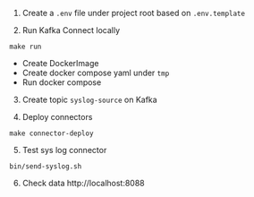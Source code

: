 

1. Create a `.env` file under project root based on `.env.template`

2. Run Kafka Connect locally
```
make run
```
- Create DockerImage
- Create docker compose yaml under `tmp`
- Run docker compose

3. Create topic `syslog-source` on Kafka


4. Deploy connectors
```
make connector-deploy
```

5. Test sys log connector
```
bin/send-syslog.sh
```

6. Check data
http://localhost:8088